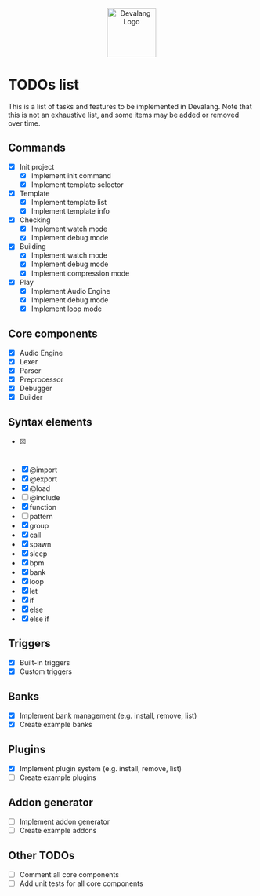 <div align="center">
    <img src="https://devalang.com/images/devalang-logo-min.png" alt="Devalang Logo" width="100" />
</div>

# TODOs list

This is a list of tasks and features to be implemented in Devalang. Note that this is not an exhaustive list, and some items may be added or removed over time.

## Commands

- [x] Init project
  - [x] Implement init command
  - [x] Implement template selector
- [x] Template
  - [x] Implement template list
  - [x] Implement template info
- [x] Checking
  - [x] Implement watch mode
  - [x] Implement debug mode
- [x] Building
  - [x] Implement watch mode
  - [x] Implement debug mode
  - [x] Implement compression mode
- [x] Play
  - [x] Implement Audio Engine
  - [x] Implement debug mode
  - [x] Implement loop mode

## Core components

- [x] Audio Engine
- [x] Lexer
- [x] Parser
- [x] Preprocessor
- [x] Debugger
- [x] Builder

## Syntax elements

- [x] #
- [x] @import
- [x] @export
- [x] @load
- [ ] @include
- [x] function
- [ ] pattern
- [x] group
- [x] call
- [x] spawn
- [x] sleep
- [x] bpm
- [x] bank
- [x] loop
- [x] let
- [x] if
- [x] else
- [x] else if

## Triggers

- [x] Built-in triggers
- [x] Custom triggers

## Banks

- [x] Implement bank management (e.g. install, remove, list)
- [x] Create example banks

## Plugins

- [x] Implement plugin system (e.g. install, remove, list)
- [ ] Create example plugins

## Addon generator

- [ ] Implement addon generator
- [ ] Create example addons

## Other TODOs

- [ ] Comment all core components
- [ ] Add unit tests for all core components